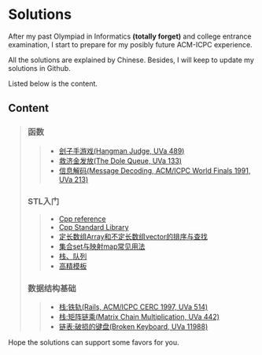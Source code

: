 # Solutions
After my past Olympiad in Informatics **(totally forget)** and college entrance examination, I start to prepare for my posibly future ACM-ICPC experience. 

All the solutions are explained by Chinese. Besides, I will keep to update my solutions in Github. 

Listed below is the content.

## Content
> ### 函数
> > * [刽子手游戏(Hangman Judge, UVa 489)](tests/刽子手游戏.md)
> > * [救济金发放(The Dole Queue, UVa 133)](tests/救济金发放.md)
> > * [信息解码(Message Decoding, ACM/ICPC World Finals 1991, UVa 213)](tests/信息解码.md)
> ### STL入门
> > * [Cpp reference](https://en.cppreference.com/w/cpp)
> > * [Cpp Standard Library](https://en.cppreference.com/w/cpp/header)
> > * [定长数组Array和不定长数组vector的排序与查找](tests/定长数组Array和不定长数组vector的排序与查找.md)
> > * [集合set与映射map常见用法](tests/集合set与映射map常见用法.md)
> > * [栈、队列](tests/栈、队列.md)
> > * [高精模板](tests/高精模板.md)
> ### 数据结构基础
> > * [栈:铁轨(Rails, ACM/ICPC CERC 1997, UVa 514)](tests/铁轨.md)
> > * [栈:矩阵链乘(Matrix Chain Multiplication, UVa 442)](tests/矩阵链乘.md)
> > * [链表:破损的键盘(Broken Keyboard, UVa 11988)](tests/破损的键盘.md)
> 























Hope the solutions can support some favors for you.
